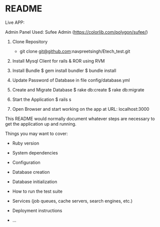 # README

Live APP: 

Admin Panel Used: Sufee Admin (https://colorlib.com/polygon/sufee/)

1. Clone Repository
    * git clone git@github.com:navpreetsingh/Etech_test.git

2. Install Mysql Client for rails & ROR using RVM

3. Install Bundle
    $ gem install bundler
    $ bundle install

4. Update Password of Database in file config/database.yml

5. Create and Migrate Database
    $ rake db:create
    $ rake db:migrate

6. Start the Application
    $ rails s

7. Open Browser and start working on the app at URL: localhost:3000







This README would normally document whatever steps are necessary to get the
application up and running.

Things you may want to cover:

* Ruby version

* System dependencies

* Configuration

* Database creation

* Database initialization

* How to run the test suite

* Services (job queues, cache servers, search engines, etc.)

* Deployment instructions

* ...
